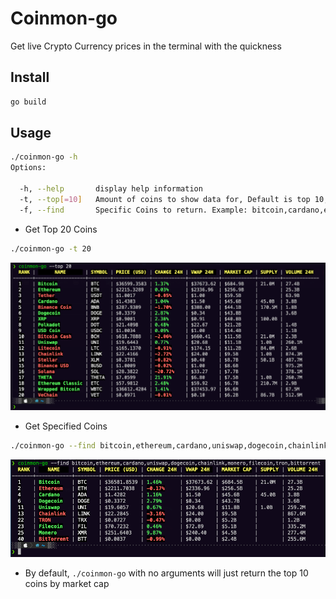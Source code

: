 # Coinmon-go

Get live Crypto Currency prices in the terminal with the quickness

## Install

```bash
go build
```

## Usage

```bash
./coinmon-go -h
Options:

  -h, --help       display help information
  -t, --top[=10]   Amount of coins to show data for, Default is top 10, If -f|--find flag supplied, -t|--top is ignored
  -f, --find       Specific Coins to return. Example: bitcoin,cardano,ethereum,uniswap
```

- Get Top 20 Coins

```bash
./coinmon-go -t 20
```

<img src="https://github.com/mr-pmillz/coinmon-go/blob/master/img/top20.png" />

- Get Specified Coins

```bash
./coinmon-go --find bitcoin,ethereum,cardano,uniswap,dogecoin,chainlink,monero,filecoin,tron,bittorrent
```

<img src="https://github.com/mr-pmillz/coinmon-go/blob/master/img/find.png" />

- By default, `./coinmon-go` with no arguments will just return the top 10 coins by market cap